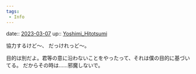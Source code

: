 ```yaml
---
tags:
 - Info
---
```


date:: [2023-03-07](/Daily_Note/2023-03-07.md)
up:: [Yoshimi_Hitotsumi](Bar/Novel/Nacaria/Yoshimi_Hitotsumi.md)

協力するけど〜、
だっけれっど〜。

目的は別だよ。君等の意に沿わないことをやったって、それは僕の目的に基づいてる。
だからその時は……邪魔しないで。
